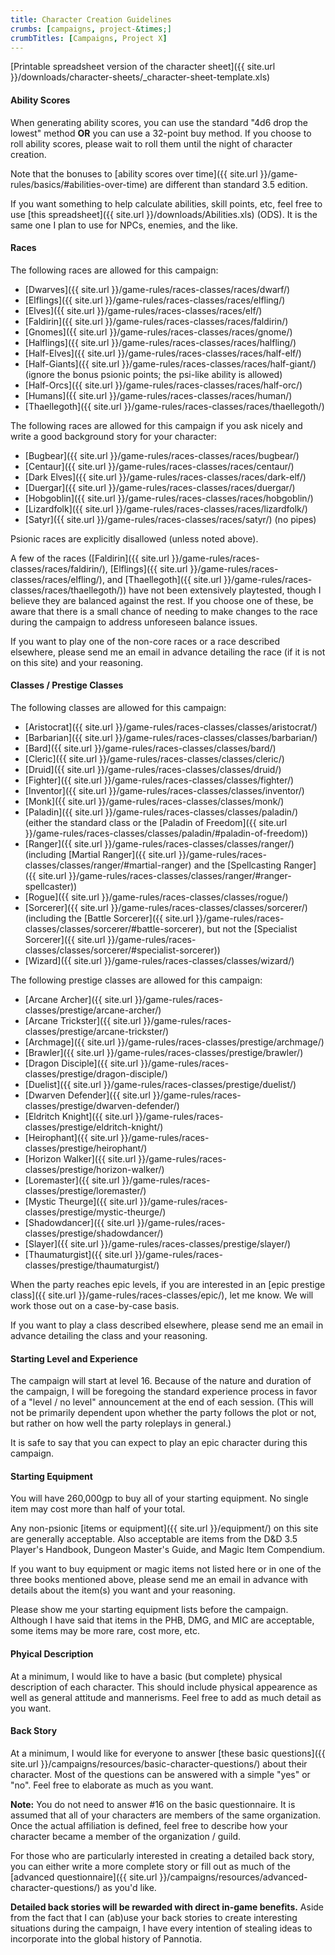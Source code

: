 ```yaml
---
title: Character Creation Guidelines
crumbs: [campaigns, project-&times;]
crumbTitles: [Campaigns, Project X]
---
```


[Printable spreadsheet version of the character sheet]({{ site.url }}/downloads/character-sheets/_character-sheet-template.xls)

#### Ability Scores

When generating ability scores, you can use the standard &quot;4d6 drop the lowest&quot; method **OR** you can use a 32-point buy method. If you choose to roll ability scores, please wait to roll them until the night of character creation.

Note that the bonuses to [ability scores over time]({{ site.url }}/game-rules/basics/#abilities-over-time) are different than standard 3.5 edition.

If you want something to help calculate abilities, skill points, etc, feel free to use [this spreadsheet]({{ site.url }}/downloads/Abilities.xls) (ODS). It is the same one I plan to use for NPCs, enemies, and the like.

#### Races

The following races are allowed for this campaign:

 * [Dwarves]({{ site.url }}/game-rules/races-classes/races/dwarf/)
 * [Elflings]({{ site.url }}/game-rules/races-classes/races/elfling/)
 * [Elves]({{ site.url }}/game-rules/races-classes/races/elf/)
 * [Faldirin]({{ site.url }}/game-rules/races-classes/races/faldirin/)
 * [Gnomes]({{ site.url }}/game-rules/races-classes/races/gnome/)
 * [Halflings]({{ site.url }}/game-rules/races-classes/races/halfling/)
 * [Half-Elves]({{ site.url }}/game-rules/races-classes/races/half-elf/)
 * [Half-Giants]({{ site.url }}/game-rules/races-classes/races/half-giant/) (ignore the bonus psionic points; the psi-like ability is allowed)
 * [Half-Orcs]({{ site.url }}/game-rules/races-classes/races/half-orc/)
 * [Humans]({{ site.url }}/game-rules/races-classes/races/human/)
 * [Thaellegoth]({{ site.url }}/game-rules/races-classes/races/thaellegoth/)

The following races are allowed for this campaign if you ask nicely and write a good background story for your character:

 * [Bugbear]({{ site.url }}/game-rules/races-classes/races/bugbear/)
 * [Centaur]({{ site.url }}/game-rules/races-classes/races/centaur/)
 * [Dark Elves]({{ site.url }}/game-rules/races-classes/races/dark-elf/)
 * [Duergar]({{ site.url }}/game-rules/races-classes/races/duergar/)
 * [Hobgoblin]({{ site.url }}/game-rules/races-classes/races/hobgoblin/)
 * [Lizardfolk]({{ site.url }}/game-rules/races-classes/races/lizardfolk/)
 * [Satyr]({{ site.url }}/game-rules/races-classes/races/satyr/) (no pipes)

Psionic races are explicitly disallowed (unless noted above).

A few of the races ([Faldirin]({{ site.url }}/game-rules/races-classes/races/faldirin/), [Elflings]({{ site.url }}/game-rules/races-classes/races/elfling/), and [Thaellegoth]({{ site.url }}/game-rules/races-classes/races/thaellegoth/)) have not been extensively playtested, though I believe they are balanced against the rest. If you choose one of these, be aware that there is a small chance of needing to make changes to the race during the campaign to address unforeseen balance issues.

If you want to play one of the non-core races or a race described elsewhere, please send me an email in advance detailing the race (if it is not on this site) and your reasoning.

#### Classes / Prestige Classes

The following classes are allowed for this campaign:

 * [Aristocrat]({{ site.url }}/game-rules/races-classes/classes/aristocrat/)
 * [Barbarian]({{ site.url }}/game-rules/races-classes/classes/barbarian/)
 * [Bard]({{ site.url }}/game-rules/races-classes/classes/bard/)
 * [Cleric]({{ site.url }}/game-rules/races-classes/classes/cleric/)
 * [Druid]({{ site.url }}/game-rules/races-classes/classes/druid/)
 * [Fighter]({{ site.url }}/game-rules/races-classes/classes/fighter/)
 * [Inventor]({{ site.url }}/game-rules/races-classes/classes/inventor/)
 * [Monk]({{ site.url }}/game-rules/races-classes/classes/monk/)
 * [Paladin]({{ site.url }}/game-rules/races-classes/classes/paladin/) (either the standard class or the [Paladin of Freedom]({{ site.url }}/game-rules/races-classes/classes/paladin/#paladin-of-freedom))
 * [Ranger]({{ site.url }}/game-rules/races-classes/classes/ranger/) (including [Martial Ranger]({{ site.url }}/game-rules/races-classes/classes/ranger/#martial-ranger) and the [Spellcasting Ranger]({{ site.url }}/game-rules/races-classes/classes/ranger/#ranger-spellcaster))
 * [Rogue]({{ site.url }}/game-rules/races-classes/classes/rogue/)
 * [Sorcerer]({{ site.url }}/game-rules/races-classes/classes/sorcerer/) (including the [Battle Sorcerer]({{ site.url }}/game-rules/races-classes/classes/sorcerer/#battle-sorcerer), but not the [Specialist Sorcerer]({{ site.url }}/game-rules/races-classes/classes/sorcerer/#specialist-sorcerer))
 * [Wizard]({{ site.url }}/game-rules/races-classes/classes/wizard/)

The following prestige classes are allowed for this campaign:

 * [Arcane Archer]({{ site.url }}/game-rules/races-classes/prestige/arcane-archer/)
 * [Arcane Trickster]({{ site.url }}/game-rules/races-classes/prestige/arcane-trickster/)
 * [Archmage]({{ site.url }}/game-rules/races-classes/prestige/archmage/)
 * [Brawler]({{ site.url }}/game-rules/races-classes/prestige/brawler/)
 * [Dragon Disciple]({{ site.url }}/game-rules/races-classes/prestige/dragon-disciple/)
 * [Duelist]({{ site.url }}/game-rules/races-classes/prestige/duelist/)
 * [Dwarven Defender]({{ site.url }}/game-rules/races-classes/prestige/dwarven-defender/)
 * [Eldritch Knight]({{ site.url }}/game-rules/races-classes/prestige/eldritch-knight/)
 * [Heirophant]({{ site.url }}/game-rules/races-classes/prestige/heirophant/)
 * [Horizon Walker]({{ site.url }}/game-rules/races-classes/prestige/horizon-walker/)
 * [Loremaster]({{ site.url }}/game-rules/races-classes/prestige/loremaster/)
 * [Mystic Theurge]({{ site.url }}/game-rules/races-classes/prestige/mystic-theurge/)
 * [Shadowdancer]({{ site.url }}/game-rules/races-classes/prestige/shadowdancer/)
 * [Slayer]({{ site.url }}/game-rules/races-classes/prestige/slayer/)
 * [Thaumaturgist]({{ site.url }}/game-rules/races-classes/prestige/thaumaturgist/)

When the party reaches epic levels, if you are interested in an [epic prestige class]({{ site.url }}/game-rules/races-classes/epic/), let me know. We will work those out on a case-by-case basis.

If you want to play a class described elsewhere, please send me an email in advance detailing the class and your reasoning.

#### Starting Level and Experience

The campaign will start at level 16. Because of the nature and duration of the campaign, I will be foregoing the standard experience process in favor of a &quot;level / no level&quot; announcement at the end of each session. (This will not be primarily dependent upon whether the party follows the plot or not, but rather on how well the party roleplays in general.)

It is safe to say that you can expect to play an epic character during this campaign.

#### Starting Equipment

You will have 260,000gp to buy all of your starting equipment. No single item may cost more than half of your total.

Any non-psionic [items or equipment]({{ site.url }}/equipment/) on this site are generally acceptable. Also acceptable are items from the D&amp;D 3.5 Player's Handbook, Dungeon Master's Guide, and Magic Item Compendium.

If you want to buy equipment or magic items not listed here or in one of the three books mentioned above, please send me an email in advance with details about the item(s) you want and your reasoning.

Please show me your starting equipment lists before the campaign. Although I have said that items in the PHB, DMG, and MIC are acceptable, some items may be more rare, cost more, etc.

#### Phyical Description

At a minimum, I would like to have a basic (but complete) physical description of each character. This should include physical appearence as well as general attitude and mannerisms. Feel free to add as much detail as you want.

#### Back Story

At a minimum, I would like for everyone to answer [these basic questions]({{ site.url }}/campaigns/resources/basic-character-questions/) about their character. Most of the questions can be answered with a simple "yes" or "no". Feel free to elaborate as much as you want.

**Note:** You do not need to answer #16 on the basic questionnaire. It is assumed that all of your characters are members of the same organization. Once the actual affiliation is defined, feel free to describe how your character became a member of the organization / guild.

For those who are particularly interested in creating a detailed back story, you can either write a more complete story or fill out as much of the [advanced questionnaire]({{ site.url }}/campaigns/resources/advanced-character-questions/) as you'd like.

**Detailed back stories will be rewarded with direct in-game benefits.** Aside from the fact that I can (ab)use your back stories to create interesting situations during the campaign, I have every intention of stealing ideas to incorporate into the global history of Pannotia.